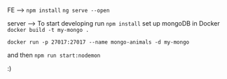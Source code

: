 FE  --> 
```npm install```
```ng serve --open```


server --> 
To start developing run ```npm install```
set up mongoDB in Docker
```docker build -t my-mongo .```

```docker run -p 27017:27017 --name mongo-animals -d my-mongo```

 and then ```npm run start:nodemon```


:)